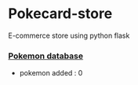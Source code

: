 # Pokecard-store
E-commerce store using python flask

### [Pokemon database](https://pokemondb.net/pokedex/national)
- pokemon added : 0

